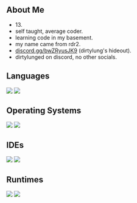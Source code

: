 ## About Me
- 13\.
- self taught, average coder.
- learning code in my basement.
- my name came from rdr2.
- [discord.gg/bwZRyusJK9](https://discord.gg/bwZRyusJK9/) (dirtylung's hideout).
- dirtylunged on discord, no other socials.

## Languages
![](https://img.shields.io/badge/JavaScript-323330?style=for-the-badge&logo=javascript&logoColor=F7DF1E)
![](https://img.shields.io/badge/Python-FFD43B?style=for-the-badge&logo=python&logoColor=blue)

## Operating Systems
![](https://img.shields.io/badge/Windows-0078D6?style=for-the-badge&logo=windows&logoColor=white)
![](https://img.shields.io/badge/iOS-000000?style=for-the-badge&logo=ios&logoColor=white)

## IDEs
![](https://img.shields.io/badge/VS_Code-0078D4?style=for-the-badge&logo=visual%20studio%20code&logoColor=white)
![](https://img.shields.io/badge/Visual_Studio-5C2D91?style=for-the-badge&logo=visual%20studio&logoColor=white)

## Runtimes
![](https://img.shields.io/badge/Node.js-43853D?style=for-the-badge&logo=node.js&logoColor=white)
![](https://img.shields.io/badge/Java-ED8B00?style=for-the-badge&logo=oracle&logoColor=black)
